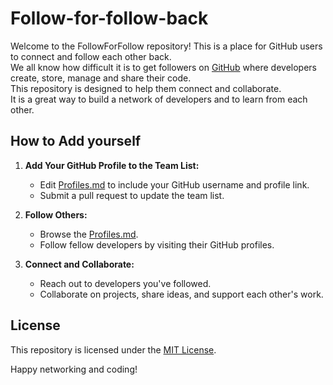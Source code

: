 # Follow-for-follow-back

Welcome to the FollowForFollow repository! This is a place for GitHub users to connect and follow each other back.
\
We all know how difficult it is to get followers on [GitHub](https://github.com/) where developers create, store, manage and share their code.
\
This repository is designed to help them connect and collaborate.
\
It is a great way to build a network of developers and to learn from each other.

## How to Add yourself

1. **Add Your GitHub Profile to the Team List:**
   - Edit [Profiles.md](Profiles.md) to include your GitHub username and profile link.
   - Submit a pull request to update the team list.

2. **Follow Others:**
   - Browse the [Profiles.md](Profiles.md).
   - Follow fellow developers by visiting their GitHub profiles.

3. **Connect and Collaborate:**
   - Reach out to developers you've followed.
   - Collaborate on projects, share ideas, and support each other's work.


## License

This repository is licensed under the [MIT License](LICENSE).

Happy networking and coding!